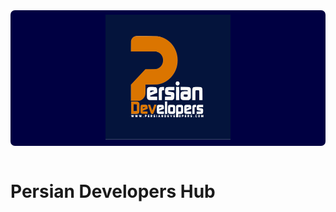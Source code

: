 <div style="background-color: #000042; text-align: center; padding: 0.5em; border-radius: 0.5em">

<img src="pdh.svg" alt="Persian Developers Hub"  width="200" height="200">
</div>
<br>

# Persian Developers Hub
